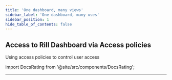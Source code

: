 ```yaml
---
title: 'One dashboard, many views'
sidebar_label: 'One dashboard, many uses'
sidebar_position: 1
hide_table_of_contents: false
---
```


## Access to Rill Dashboard via Access policies
Using access policies to control user access

import DocsRating from '@site/src/components/DocsRating';

---
<DocsRating />